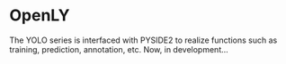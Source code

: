 # OpenLY
The YOLO series is interfaced with PYSIDE2 to realize functions such as training, prediction, annotation, etc. Now, in development...
